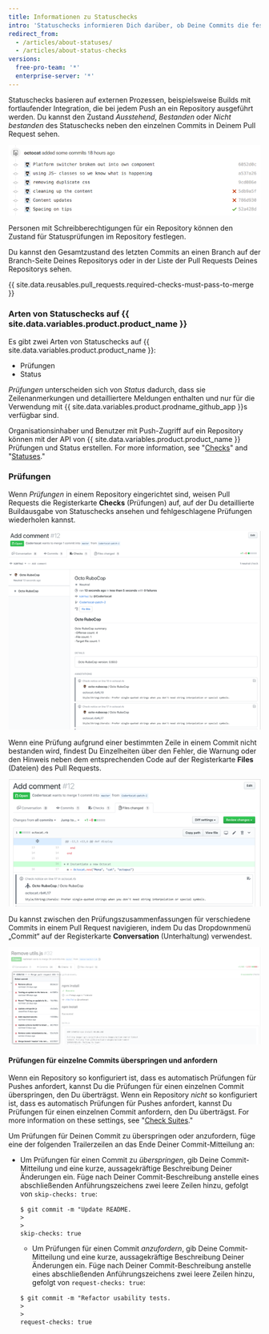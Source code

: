 ```yaml
---
title: Informationen zu Statuschecks
intro: 'Statuschecks informieren Dich darüber, ob Deine Commits die festgelegten Bedingungen erfüllen, die für das Repository gelten, an dem Du mitwirkst.'
redirect_from:
  - /articles/about-statuses/
  - /articles/about-status-checks
versions:
  free-pro-team: '*'
  enterprise-server: '*'
---
```


Statuschecks basieren auf externen Prozessen, beispielsweise Builds mit fortlaufender Integration, die bei jedem Push an ein Repository ausgeführt werden. Du kannst den Zustand *Ausstehend*, *Bestanden* oder *Nicht bestanden* des Statuschecks neben den einzelnen Commits in Deinem Pull Request sehen.

![Liste der Commits und Status](/assets/images/help/pull_requests/commit-list-statuses.png)

Personen mit Schreibberechtigungen für ein Repository können den Zustand für Statusprüfungen im Repository festlegen.

Du kannst den Gesamtzustand des letzten Commits an einen Branch auf der Branch-Seite Deines Repositorys oder in der Liste der Pull Requests Deines Repositorys sehen.

{{ site.data.reusables.pull_requests.required-checks-must-pass-to-merge }}

### Arten von Statuschecks auf {{ site.data.variables.product.product_name }}

Es gibt zwei Arten von Statuschecks auf {{ site.data.variables.product.product_name }}:

- Prüfungen
- Status

_Prüfungen_ unterscheiden sich von _Status_ dadurch, dass sie Zeilenanmerkungen und detailliertere Meldungen enthalten und nur für die Verwendung mit {{ site.data.variables.product.prodname_github_app }}s verfügbar sind.

Organisationsinhaber und Benutzer mit Push-Zugriff auf ein Repository können mit der API von {{ site.data.variables.product.product_name }} Prüfungen und Status erstellen. For more information, see "[Checks](/v3/checks/)" and "[Statuses](/v3/repos/statuses/)."

### Prüfungen

Wenn _Prüfungen_ in einem Repository eingerichtet sind, weisen Pull Requests die Registerkarte **Checks** (Prüfungen) auf, auf der Du detaillierte Buildausgabe von Statuschecks ansehen und fehlgeschlagene Prüfungen wiederholen kannst.

![Statuschecks innerhalb eines Pull Requests](/assets/images/help/pull_requests/checks.png)

Wenn eine Prüfung aufgrund einer bestimmten Zeile in einem Commit nicht bestanden wird, findest Du Einzelheiten über den Fehler, die Warnung oder den Hinweis neben dem entsprechenden Code auf der Registerkarte **Files** (Dateien) des Pull Requests.

![Details eines Statuschecks](/assets/images/help/pull_requests/checks-detailed.png)

Du kannst zwischen den Prüfungszusammenfassungen für verschiedene Commits in einem Pull Request navigieren, indem Du das Dropdownmenü „Commit“ auf der Registerkarte **Conversation** (Unterhaltung) verwendest.

![Prüfungszusammenfassungen für verschiedene Commits in einem Dropdownmenü](/assets/images/help/pull_requests/checks-summary-for-various-commits.png)

#### Prüfungen für einzelne Commits überspringen und anfordern

Wenn ein Repository so konfiguriert ist, dass es automatisch Prüfungen für Pushes anfordert, kannst Du die Prüfungen für einen einzelnen Commit überspringen, den Du überträgst. Wenn ein Repository _nicht_ so konfiguriert ist, dass es automatisch Prüfungen für Pushes anfordert, kannst Du Prüfungen für einen einzelnen Commit anfordern, den Du überträgst. For more information on these settings, see "[Check Suites](/v3/checks/suites/#set-preferences-for-check-suites-on-a-repository)."

Um Prüfungen für Deinen Commit zu überspringen oder anzufordern, füge eine der folgenden Trailerzeilen an das Ende Deiner Commit-Mitteilung an:

- Um Prüfungen für einen Commit zu _überspringen_, gib Deine Commit-Mitteilung und eine kurze, aussagekräftige Beschreibung Deiner Änderungen ein. Füge nach Deiner Commit-Beschreibung anstelle eines abschließenden Anführungszeichens zwei leere Zeilen hinzu, gefolgt von `skip-checks: true`:
  ```shell
  $ git commit -m "Update README.
  >
  >
  skip-checks: true
  ```
  - Um Prüfungen für einen Commit _anzufordern_, gib Deine Commit-Mitteilung und eine kurze, aussagekräftige Beschreibung Deiner Änderungen ein. Füge nach Deiner Commit-Beschreibung anstelle eines abschließenden Anführungszeichens zwei leere Zeilen hinzu, gefolgt von `request-checks: true`:
  ```shell
  $ git commit -m "Refactor usability tests.
  >
  >
  request-checks: true
  ```
  
